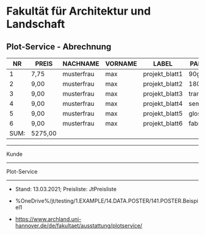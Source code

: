 ﻿# Fakultät für Architektur und Landschaft


## Plot-Service - Abrechnung


| NR   | PREIS   | NACHNAME   | VORNAME | LABEL          | PAPIER   | BxH      | DIM   | PAP. | TINT. | 
|----|-------|----------|-------|--------------|--------|--------|-----|----|-----|
| 1    | 7,75    | musterfrau | max     | projekt_blatt1 | 90g      | 841x1189 | 1.000 | 1,25 | 6,50  | 
| 2    | 9,00    | musterfrau | max     | projekt_blatt2 | 180g     | 841x1189 | 1.000 | 2,50 | 6,50  | 
| 3    | 9,00    | musterfrau | max     | projekt_blatt3 | trans    | 841x1189 | 1.000 | 2,50 | 6,50  | 
| 4    | 9,00    | musterfrau | max     | projekt_blatt4 | semi     | 841x1189 | 1.000 | 2,50 | 6,50  | 
| 5    | 9,00    | musterfrau | max     | projekt_blatt5 | glossy   | 841x1189 | 1.000 | 2,50 | 6,50  | 
| 6    | 9,00    | musterfrau | max     | projekt_blatt6 | fabriano | 841x1189 | 1.000 | 2,50 | 6,50  | 
| SUM: | 5275,00 |            |         |                |          |          |       |      |       | 


---

Kunde

---

Plot-Service

---

* Stand: 13.03.2021; Preisliste: JtPreisliste

* %OneDrive%/jt/testing/1.EXAMPLE/14.DATA.POSTER/141.POSTER.Beispiel1

* <https://www.archland.uni-hannover.de/de/fakultaet/ausstattung/plotservice/>

